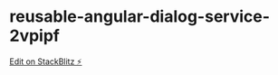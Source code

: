 # reusable-angular-dialog-service-2vpipf

[Edit on StackBlitz ⚡️](https://stackblitz.com/edit/reusable-angular-dialog-service-2vpipf)